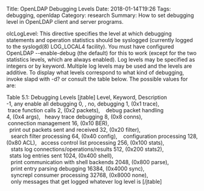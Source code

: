 Title: OpenLDAP Debugging Levels
Date: 2018-01-14T19:26
Tags: debugging, openldap
Category: research
Summary: How to set debugging level in OpenLDAP client and server programs.

olcLogLevel: <level> This directive specifies the level at which
debugging statements and operation statistics should be syslogged
(currently logged to the syslogd(8) LOG\_LOCAL4 facility). You must have
configured OpenLDAP --enable-debug (the default) for this to work
(except for the two statistics levels, which are always enabled). Log
levels may be specified as integers or by keyword. Multiple log levels
may be used and the levels are additive. To display what levels
correspond to what kind of debugging, invoke slapd with -d? or consult
the table below. The possible values for <level> are:

Table 5.1: Debugging Levels
[jtable]
Level, Keyword, Description
-1, any enable all debugging
0, , no,  debugging
1, (0x1 trace),  trace function calls
2, (0x2 packets),    debug packet handling
4, (0x4 args),   heavy trace debugging
8, (0x8 conns),  connection management
16, (0x10 BER),   print out packets sent and received
32, (0x20 filter),    search filter processing
64, (0x40 config),    configuration processing
128, (0x80 ACL),   access control list processing
256, (0x100 stats),    stats log connections/operations/results
512, (0x200 stats2),   stats log entries sent
1024, (0x400 shell),    print communication with shell backends
2048, (0x800 parse),    print entry parsing debugging
16384, (0x4000 sync),    syncrepl consumer processing
32768, (0x8000 none),    only messages that get logged whatever log level is
[/jtable]

